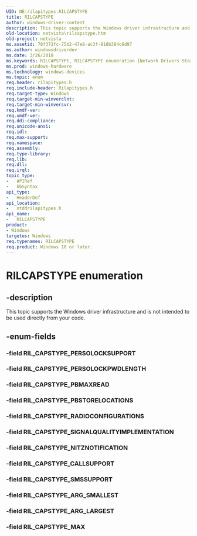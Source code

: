 ```yaml
---
UID: NE:rilapitypes.RILCAPSTYPE
title: RILCAPSTYPE
author: windows-driver-content
description: This topic supports the Windows driver infrastructure and is not intended to be used directly from your code.
old-location: netvista\rilcapstype.htm
old-project: netvista
ms.assetid: 78f372fc-75b2-47e8-ac3f-818b384c6d97
ms.author: windowsdriverdev
ms.date: 3/26/2018
ms.keywords: RILCAPSTYPE, RILCAPSTYPE enumeration [Network Drivers Starting with Windows Vista], RIL_CAPSTYPE_ARG_LARGEST, RIL_CAPSTYPE_ARG_SMALLEST, RIL_CAPSTYPE_CALLSUPPORT, RIL_CAPSTYPE_MAX, RIL_CAPSTYPE_NITZNOTIFICATION, RIL_CAPSTYPE_PBMAXREAD, RIL_CAPSTYPE_PBSTORELOCATIONS, RIL_CAPSTYPE_PERSOLOCKPWDLENGTH, RIL_CAPSTYPE_RADIOCONFIGURATIONS, RIL_CAPSTYPE_SIGNALQUALITYIMPLEMENTATION, RIL_CAPSTYPE_SMSSUPPORT, netvista.rilcapstype, ntddrilapitypes/RILCAPSTYPE, ntddrilapitypes/RIL_CAPSTYPE_ARG_LARGEST, ntddrilapitypes/RIL_CAPSTYPE_ARG_SMALLEST, ntddrilapitypes/RIL_CAPSTYPE_CALLSUPPORT, ntddrilapitypes/RIL_CAPSTYPE_MAX, ntddrilapitypes/RIL_CAPSTYPE_NITZNOTIFICATION, ntddrilapitypes/RIL_CAPSTYPE_PBMAXREAD, ntddrilapitypes/RIL_CAPSTYPE_PBSTORELOCATIONS, ntddrilapitypes/RIL_CAPSTYPE_PERSOLOCKPWDLENGTH, ntddrilapitypes/RIL_CAPSTYPE_RADIOCONFIGURATIONS, ntddrilapitypes/RIL_CAPSTYPE_SIGNALQUALITYIMPLEMENTATION, ntddrilapitypes/RIL_CAPSTYPE_SMSSUPPORT
ms.prod: windows-hardware
ms.technology: windows-devices
ms.topic: enum
req.header: rilapitypes.h
req.include-header: Rilapitypes.h
req.target-type: Windows
req.target-min-winverclnt: 
req.target-min-winversvr: 
req.kmdf-ver: 
req.umdf-ver: 
req.ddi-compliance: 
req.unicode-ansi: 
req.idl: 
req.max-support: 
req.namespace: 
req.assembly: 
req.type-library: 
req.lib: 
req.dll: 
req.irql: 
topic_type:
-	APIRef
-	kbSyntax
api_type:
-	HeaderDef
api_location:
-	ntddrilapitypes.h
api_name:
-	RILCAPSTYPE
product:
- Windows
targetos: Windows
req.typenames: RILCAPSTYPE
req.product: Windows 10 or later.
---
```


# RILCAPSTYPE enumeration


## -description


This topic supports the Windows driver infrastructure and is not intended to be used directly from your code.


## -enum-fields




### -field RIL_CAPSTYPE_PERSOLOCKSUPPORT


### -field RIL_CAPSTYPE_PERSOLOCKPWDLENGTH


### -field RIL_CAPSTYPE_PBMAXREAD


### -field RIL_CAPSTYPE_PBSTORELOCATIONS


### -field RIL_CAPSTYPE_RADIOCONFIGURATIONS


### -field RIL_CAPSTYPE_SIGNALQUALITYIMPLEMENTATION


### -field RIL_CAPSTYPE_NITZNOTIFICATION


### -field RIL_CAPSTYPE_CALLSUPPORT


### -field RIL_CAPSTYPE_SMSSUPPORT


### -field RIL_CAPSTYPE_ARG_SMALLEST


### -field RIL_CAPSTYPE_ARG_LARGEST


### -field RIL_CAPSTYPE_MAX

